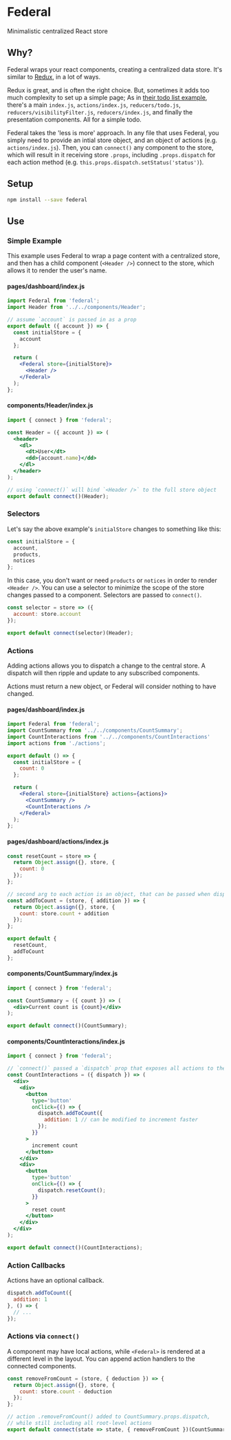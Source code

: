 # Federal

Minimalistic centralized React store

## Why?

Federal wraps your react components, creating a centralized data store. It's similar to [Redux](https://github.com/reactjs/react-redux), in a lot of ways.

Redux is great, and is often the right choice. But, sometimes it adds too much complexity to set up a simple page; As in [their todo list example](http://redux.js.org/docs/basics/ExampleTodoList.html), there's a main `index.js`, `actions/index.js`, `reducers/todo.js`, `reducers/visibilityFilter.js`, `reducers/index.js`, and finally the presentation components. All for a simple todo.

Federal takes the 'less is more' approach. In any file that uses Federal, you simply need to provide an intial store object, and an object of actions (e.g. `actions/index.js`). Then, you can `connect()` any component to the store, which will result in it receiving store `.props`, including `.props.dispatch` for each action method (e.g. `this.props.dispatch.setStatus('status')`).

## Setup

```bash
npm install --save federal
```

## Use

### Simple Example

This example uses Federal to wrap a page content with a centralized store, and then has a child component (`<Header />`) connect to the store, which allows it to render the user's name.

#### pages/dashboard/index.js

```jsx
import Federal from 'federal';
import Header from '../../components/Header';

// assume `account` is passed in as a prop
export default ({ account }) => {
  const initialStore = {
    account
  };

  return (
    <Federal store={initialStore}>
      <Header />
    </Federal>
  );
};
```

#### components/Header/index.js

```jsx
import { connect } from 'federal';

const Header = ({ account }) => (
  <header>
    <dl>
      <dt>User</dt>
      <dd>{account.name}</dd>
    </dl>
  </header>
);

// using `connect()` will bind `<Header />` to the full store object
export default connect()(Header);
```

### Selectors

Let's say the above example's `initialStore` changes to something like this:

```jsx
const initialStore = {
  account,
  products,
  notices
};
```

In this case, you don't want or need `products` or `notices` in order to render `<Header />`. You can use a selector to minimize the scope of the store changes passed to a component. Selectors are passed to `connect()`.

```jsx
const selector = store => ({
  account: store.account
});

export default connect(selector)(Header);
```

### Actions

Adding actions allows you to dispatch a change to the central store. A dispatch will then ripple and update to any subscribed components.

Actions must return a new object, or Federal will consider nothing to have changed.

#### pages/dashboard/index.js

```jsx
import Federal from 'federal';
import CountSummary from '../../components/CountSummary';
import CountInteractions from '../../components/CountInteractions'
import actions from './actions';

export default () => {
  const initialStore = {
    count: 0
  };

  return (
    <Federal store={initialStore} actions={actions}>
      <CountSummary />
      <CountInteractions />
    </Federal>
  );
};
```

#### pages/dashboard/actions/index.js

```jsx
const resetCount = store => {
  return Object.assign({}, store, {
    count: 0
  });
};

// second arg to each action is an object, that can be passed when dispatching
const addToCount = (store, { addition }) => {
  return Object.assign({}, store, {
    count: store.count + addition
  });
};

export default {
  resetCount,
  addToCount
};
```

#### components/CountSummary/index.js

```jsx
import { connect } from 'federal';

const CountSummary = ({ count }) => (
  <div>Current count is {count}</div>
);

export default connect()(CountSummary);
```

#### components/CountInteractions/index.js

```jsx
import { connect } from 'federal';

// `connect()` passed a `dispatch` prop that exposes all actions to the component
const CountInteractions = ({ dispatch }) => (
  <div>
    <div>
      <button
        type='button'
        onClick={() => {
          dispatch.addToCount({
            addition: 1 // can be modified to increment faster
          });
        }}
      >
        increment count
      </button>
    </div>
    <div>
      <button
        type='button'
        onClick={() => {
          dispatch.resetCount();
        }}
      >
        reset count
      </button>
    </div>
  </div>
);

export default connect()(CountInteractions);
```

### Action Callbacks

Actions have an optional callback.

```jsx
dispatch.addToCount({
  addition: 1
}, () => {
  // ...
});
```

### Actions via `connect()`

A component may have local actions, while `<Federal>` is rendered at a different level in the layout. You can append action handlers to the connected components.

```jsx
const removeFromCount = (store, { deduction }) => {
  return Object.assign({}, store, {
    count: store.count - deduction
  });
};

// action .removeFromCount() added to CountSummary.props.dispatch,
// while still including all root-level actions
export default connect(state => state, { removeFromCount })(CountSummary);
```
